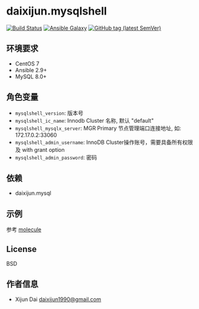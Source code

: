 # daixijun.mysqlshell

[![Build Status](https://github.com/daixijun/ansible-role-mysql-shell/workflows/build/badge.svg)](https://github.com/daixijun/ansible-role-mysql-shell/actions)
[![Ansible Galaxy](https://img.shields.io/badge/galaxy-daixijun.mysql-shell-660198.svg?style=flat)](https://galaxy.ansible.com/daixijun/mysql-shell/)
[![GitHub tag (latest SemVer)](https://img.shields.io/github/v/tag/daixijun/ansible-role-mysql-shell?sort=semver)](https://github.com/daixijun/ansible-role-mysql-shell/tags)

## 环境要求

- CentOS 7
- Ansible 2.9+
- MySQL 8.0+

## 角色变量

- `mysqlshell_version`: 版本号
- `mysqlshell_ic_name`: Innodb Cluster 名称, 默认 "default"
- `mysqlshell_mysqlx_server`: MGR Primary 节点管理端口连接地址, 如: 172.17.0.2:33060
- `mysqlshell_admin_username`: InnoDB Cluster操作账号，需要具备所有权限及 with grant option
- `mysqlshell_admin_password`: 密码

## 依赖

- daixijun.mysql

## 示例

参考 [molecule](./molecule/default/converge.yml)

## License

BSD

## 作者信息

- Xijun Dai <daixijun1990@gmail.com>
